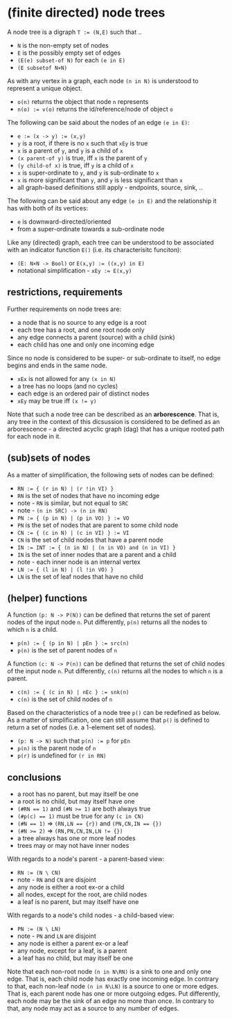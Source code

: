 
<!-- ======================================================================= -->
# (finite directed) node trees

A node tree is a digraph `T := (N,E)` such that ..

* `N` is the non-empty set of nodes
* `E` is the possibly empty set of edges
* `(E(e) subset-of N)` for each `(e in E)`
* `(E subsetof N×N)`

As with any vertex in a graph, each node `(n in N)`
is understood to represent a unique object.

* `o(n)` returns the object that node `n` represents
* `n(o) := v(o)` returns the id/reference/node of object `o`

The following can be said about the nodes of an edge `(e in E)`:

* `e := (x -> y) := (x,y)`
* `y` is a root, if there is no `x` such that `xEy` is true
* `x` is a parent of `y`, and `y` is a child of `x`
* `(x parent-of y)` is true, iff `x` is the parent of `y`
* `(y child-of x)` is true, iff `y` is a child of `x`
* `x` is super-ordinate to `y`, and `y` is sub-ordinate to `x`
* `x` is more significant than `y`, and `y` is less significant than `x`
* all graph-based definitions still apply - endpoints, source, sink, ..

The following can be said about any edge `(e in E)`
and the relationship it has with both of its vertices:

* `e` is downward-directed/oriented
* from a super-ordinate towards a sub-ordinate node

Like any (directed) graph, each tree can be understood to be associated
with an indicator function `E()` (i.e. its characterisitc funciton):

* `(E: N×N -> Bool)` or `E(x,y) := ((x,y) in E)`
* notational simplification - `xEy := E(x,y)`

<!-- ======================================================================= -->
## restrictions, requirements

Further requirements on node trees are:

* a node that is no source to any edge is a root
* each tree has a root, and one root node only
* any edge connects a parent (source) with a child (sink)
* each child has one and only one incoming edge

Since no node is considered to be super- or sub-ordinate to itself,
no edge begins and ends in the same node.

* `xEx` is not allowed for any `(x in N)`
* a tree has no loops (and no cycles)
* each edge is an ordered pair of distinct nodes
* `xEy` may be true iff `(x != y)`

Note that such a node tree can be described as an **arborescence**. That is,
any tree in the context of this dicsussion is considered to be defined as
an arborescence - a directed acyclic graph (dag) that has a unique rooted
path for each node in it.

<!-- ======================================================================= -->
## (sub)sets of nodes

As a matter of simplification, the following sets of nodes can be defined:

* `RN := { (r in N) | (r !in VI) }`
* `RN` is the set of nodes that have no incoming edge
* note - `RN` is similar, but not equal to `SRC`
* note - `(n in SRC) -> (n in RN)`
* `PN := { (p in N) | (p in VO) } := VO`
* `PN` is the set of nodes that are parent to some child node
* `CN := { (c in N) | (c in VI) } := VI`
* `CN` is the set of child nodes that have a parent node
* `IN := INT := { (n in N) | (n in VO) and (n in VI) }`
* `IN` is the set of inner nodes that are a parent and a child
* note - each inner node is an internal vertex
* `LN := { (l in N) | (l !in VO) }`
* `LN` is the set of leaf nodes that have no child

<!-- ======================================================================= -->
## (helper) functions

A function `(p: N -> P(N))` can be defined that returns the set of parent nodes
of the input node `n`. Put differently, `p(n)` returns all the nodes to which
`n` is a child.

* `p(n) := { (p in N) | pEn } := src(n)`
* `p(n)` is the set of parent nodes of `n`

A function `(c: N -> P(n))` can be defined that returns the set of child nodes
of the input node `n`. Put differently, `c(n)` returns all the nodes to which
`n` is a parent.

* `c(n) := { (c in N) | nEc } := snk(n)`
* `c(n)` is the set of child nodes of `n`

Based on the characteristics of a node tree `p()` can be redefined as below.
As a matter of simplification, one can still assume that `p()` is defined to
return a set of nodes (i.e. a 1-element set of nodes).

* `(p: N -> N)` such that `p(n) := p` for `pEn`
* `p(n)` is the parent node of `n`
* `p(r)` is undefined for `(r in RN)`

<!-- ======================================================================= -->
## conclusions

* a root has no parent, but may itself be one
* a root is no child, but may itself have one
* `(#RN == 1)` and `(#N >= 1)` are both always true
* `(#p(c) == 1)` must be true for any `(c in CN)`
* `(#N == 1)` => `(RN,LN == {r})` and `(PN,CN,IN == {})`
* `(#N >= 2)` => `(RN,PN,CN,IN,LN != {})`
* a tree always has one or more leaf nodes
* trees may or may not have inner nodes

With regards to a node's parent - a parent-based view:

* `RN := (N \ CN)`
* note - `RN` and `CN` are disjoint
* any node is either a root ex-or a child
* all nodes, except for the root, are child nodes
* a leaf is no parent, but may itself have one

With regards to a node's child nodes - a child-based view:

* `PN := (N \ LN)`
* note - `PN` and `LN` are disjoint
* any node is either a parent ex-or a leaf
* any node, except for a leaf, is a parent
* a leaf has no child, but may itself be one

Note that each non-root node `(n in N\RN)` is a sink to one and only one edge.
That is, each child node has exactly one incoming edge. In contrary to that,
each non-leaf node `(n in N\LN)` is a source to one or more edges. That is,
each parent node has one or more outgoing edges. Put differently, each node
may be the sink of an edge no more than once. In contrary to that, any node
may act as a source to any number of edges.
